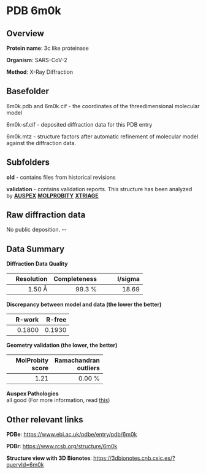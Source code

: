 # PDB 6m0k

## Overview

**Protein name**: 3c like proteinase

**Organism**: SARS-CoV-2

**Method**: X-Ray Diffraction



## Basefolder

6m0k.pdb and 6m0k.cif - the coordinates of the threedimensional molecular model

6m0k-sf.cif - deposited diffraction data for this PDB entry

6m0k.mtz - structure factors after automatic refinement of molecular model against the diffraction data.

## Subfolders



**old** - contains files from historical revisions

**validation** - contains validation reports. This structure has been analyzed by [**AUSPEX**](https://github.com/thorn-lab/coronavirus_structural_task_force/tree/master/pdb/3c_like_proteinase/SARS-CoV-2/6m0k/validation/auspex)  [**MOLPROBITY**](https://github.com/thorn-lab/coronavirus_structural_task_force/tree/master/pdb/3c_like_proteinase/SARS-CoV-2/6m0k/validation/molprobity) [**XTRIAGE**](https://github.com/thorn-lab/coronavirus_structural_task_force/blob/master/pdb/3c_like_proteinase/SARS-CoV-2/6m0k/validation/Xtriage_output.log)  



## Raw diffraction data

No public deposition. --<br> 

## Data Summary
**Diffraction Data Quality**

|   | Resolution | Completeness| I/sigma |
|---|-------------:|----------------:|--------------:|
|   |1.50 Å|99.3  %|<img width=50/>18.69|

**Discrepancy between model and data (the lower the better)**

|   | **R-work**| **R-free**   
|---|-------------:|----------------:|           
||  0.1800|  0.1930|

**Geometry validation (the lower, the better)**

|   |**MolProbity<br>score**| **Ramachandran<br>outliers** 
|---|-------------:|----------------:|
||  1.21|  0.00 %|

**Auspex Pathologies**<br> all good (For more information, read [this](https://github.com/thorn-lab/coronavirus_structural_task_force/blob/master/pdb/3c_like_proteinase/SARS-CoV-2/6m0k/validation/auspex/6m0k_auspex_comments.txt))

 



## Other relevant links 
**PDBe**:  https://www.ebi.ac.uk/pdbe/entry/pdb/6m0k
 
**PDBr**: https://www.rcsb.org/structure/6m0k 

**Structure view with 3D Bionotes**: https://3dbionotes.cnb.csic.es/?queryId=6m0k

